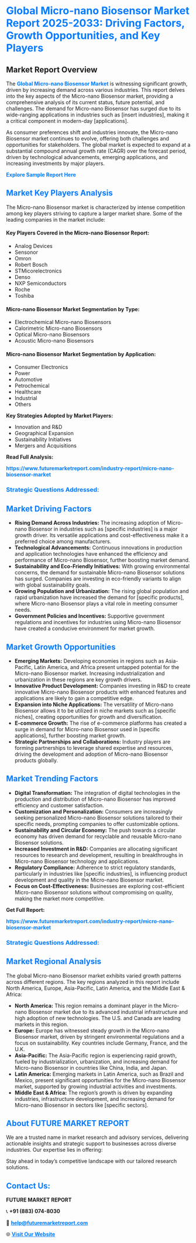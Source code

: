 <h1 style="color: #007BFF;">Global Micro-nano Biosensor Market Report 2025-2033: Driving Factors, Growth Opportunities, and Key Players</h1>

<section id="overview">
<h2>Market Report Overview</h2>
<p>The <a href="https://www.futuremarketreport.com/industry-report/micro-nano-biosensor-market" style="color: #007BFF; text-decoration: none;"><strong>Global Micro-nano Biosensor Market</strong></a> is witnessing significant growth, driven by increasing demand across various industries. This report delves into the key aspects of the Micro-nano Biosensor market, providing a comprehensive analysis of its current status, future potential, and challenges. The demand for Micro-nano Biosensor has surged due to its wide-ranging applications in industries such as [insert industries], making it a critical component in modern-day [applications].</p>
<p>As consumer preferences shift and industries innovate, the Micro-nano Biosensor market continues to evolve, offering both challenges and opportunities for stakeholders. The global market is expected to expand at a substantial compound annual growth rate (CAGR) over the forecast period, driven by technological advancements, emerging applications, and increasing investments by major players.</p>
</section>

<section id="overview">
<p><a href="https://www.futuremarketreport.com/request-sample/reportId=75797" style="color: #007BFF; text-decoration: none;"><strong>Explore Sample Report Here</strong></a></p>
</section>

<section id="key-players">
<h2 style="color: #007BFF;">Market Key Players Analysis</h2>
<p>The Micro-nano Biosensor market is characterized by intense competition among key players striving to capture a larger market share. Some of the leading companies in the market include:</p>
<h4>Key Players Covered in the Micro-nano Biosensor Report:</h4>
<ul><li>Analog Devices</li><li>Sensonor</li><li>Omron</li><li>Robert Bosch</li><li>STMicorelectronics</li><li>Denso</li><li>NXP Semiconductors</li><li>Roche</li><li>Toshiba</li></ul>
<h4>Micro-nano Biosensor Market Segmentation by Type:</h4>
<ul><li>Electrochemical Micro-nano Biosensors</li><li>Calorimetric Micro-nano Biosensors</li><li>Optical Micro-nano Biosensors</li><li>Acoustic Micro-nano Biosensors</li></ul>

<h4>Micro-nano Biosensor Market Segmentation by Application:</h4>
<ul><li>Consumer Electronics</li><li>Power</li><li>Automotive</li><li>Petrochemical</li><li>Healthcare</li><li>Industrial</li><li>Others</li></ul>
<p><strong>Key Strategies Adopted by Market Players:</strong></p>
<ul>
<li>Innovation and R&D</li>
<li>Geographical Expansion</li>
<li>Sustainability Initiatives</li>
<li>Mergers and Acquisitions</li>
</ul>
</section>

<section>
<p><strong>Read Full Analysis: </strong></p><a href="https://www.futuremarketreport.com/industry-report/micro-nano-biosensor-market" style="color: #007BFF; text-decoration: none;"><strong>https://www.futuremarketreport.com/industry-report/micro-nano-biosensor-market</strong></a>
<h3 style="color: #007BFF;">Strategic Questions Addressed:</h3>
</section>

<section id="driving-factors">
<h2 style="color: #007BFF;">Market Driving Factors</h2>
<ul>
<li><strong>Rising Demand Across Industries:</strong> The increasing adoption of Micro-nano Biosensor in industries such as [specific industries] is a major growth driver. Its versatile applications and cost-effectiveness make it a preferred choice among manufacturers.</li>
<li><strong>Technological Advancements:</strong> Continuous innovations in production and application technologies have enhanced the efficiency and performance of Micro-nano Biosensor, further boosting market demand.</li>
<li><strong>Sustainability and Eco-Friendly Initiatives:</strong> With growing environmental concerns, the demand for sustainable Micro-nano Biosensor solutions has surged. Companies are investing in eco-friendly variants to align with global sustainability goals.</li>
<li><strong>Growing Population and Urbanization:</strong> The rising global population and rapid urbanization have increased the demand for [specific products], where Micro-nano Biosensor plays a vital role in meeting consumer needs.</li>
<li><strong>Government Policies and Incentives:</strong> Supportive government regulations and incentives for industries using Micro-nano Biosensor have created a conducive environment for market growth.</li>
</ul>
</section>

<section id="growth-opportunities">
<h2 style="color: #007BFF;">Market Growth Opportunities</h2>
<ul>
<li><strong>Emerging Markets:</strong> Developing economies in regions such as Asia-Pacific, Latin America, and Africa present untapped potential for the Micro-nano Biosensor market. Increasing industrialization and urbanization in these regions are key growth drivers.</li>
<li><strong>Innovative Product Development:</strong> Companies investing in R&D to create innovative Micro-nano Biosensor products with enhanced features and applications are likely to gain a competitive edge.</li>
<li><strong>Expansion into Niche Applications:</strong> The versatility of Micro-nano Biosensor allows it to be utilized in niche markets such as [specific niches], creating opportunities for growth and diversification.</li>
<li><strong>E-commerce Growth:</strong> The rise of e-commerce platforms has created a surge in demand for Micro-nano Biosensor used in [specific applications], further boosting market growth.</li>
<li><strong>Strategic Partnerships and Collaborations:</strong> Industry players are forming partnerships to leverage shared expertise and resources, driving the development and adoption of Micro-nano Biosensor products globally.</li>
</ul>
</section>

<section id="trending-factors">
<h2 style="color: #007BFF;">Market Trending Factors</h2>
<ul>
<li><strong>Digital Transformation:</strong> The integration of digital technologies in the production and distribution of Micro-nano Biosensor has improved efficiency and customer satisfaction.</li>
<li><strong>Customization and Personalization:</strong> Consumers are increasingly seeking personalized Micro-nano Biosensor solutions tailored to their specific needs, prompting companies to offer customizable options.</li>
<li><strong>Sustainability and Circular Economy:</strong> The push towards a circular economy has driven demand for recyclable and reusable Micro-nano Biosensor solutions.</li>
<li><strong>Increased Investment in R&D:</strong> Companies are allocating significant resources to research and development, resulting in breakthroughs in Micro-nano Biosensor technology and applications.</li>
<li><strong>Regulatory Compliance:</strong> Adherence to strict regulatory standards, particularly in industries like [specific industries], is influencing product development and quality in the Micro-nano Biosensor market.</li>
<li><strong>Focus on Cost-Effectiveness:</strong> Businesses are exploring cost-efficient Micro-nano Biosensor solutions without compromising on quality, making the market more competitive.</li>
</ul>
</section>

<section>
<p><strong>Get Full Report: </strong></p><a href="https://www.futuremarketreport.com/industry-report/micro-nano-biosensor-market" style="color: #007BFF; text-decoration: none;"><strong>https://www.futuremarketreport.com/industry-report/micro-nano-biosensor-market</strong></a>
<h3 style="color: #007BFF;">Strategic Questions Addressed:</h3>
</section>


<section id="regional-analysis">
<h2 style="color: #007BFF;">Market Regional Analysis</h2>
<p>The global Micro-nano Biosensor market exhibits varied growth patterns across different regions. The key regions analyzed in this report include North America, Europe, Asia-Pacific, Latin America, and the Middle East & Africa:</p>
<ul>
<li><strong>North America:</strong> This region remains a dominant player in the Micro-nano Biosensor market due to its advanced industrial infrastructure and high adoption of new technologies. The U.S. and Canada are leading markets in this region.</li>
<li><strong>Europe:</strong> Europe has witnessed steady growth in the Micro-nano Biosensor market, driven by stringent environmental regulations and a focus on sustainability. Key countries include Germany, France, and the U.K.</li>
<li><strong>Asia-Pacific:</strong> The Asia-Pacific region is experiencing rapid growth, fueled by industrialization, urbanization, and increasing demand for Micro-nano Biosensor in countries like China, India, and Japan.</li>
<li><strong>Latin America:</strong> Emerging markets in Latin America, such as Brazil and Mexico, present significant opportunities for the Micro-nano Biosensor market, supported by growing industrial activities and investments.</li>
<li><strong>Middle East & Africa:</strong> The region’s growth is driven by expanding industries, infrastructure development, and increasing demand for Micro-nano Biosensor in sectors like [specific sectors].</li>
</ul>
</section>

<footer>
<h2 style="color: #007BFF;">About FUTURE MARKET REPORT</h2>
<p>We are a trusted name in market research and advisory services, delivering actionable insights and strategic support to businesses across diverse industries. Our expertise lies in offering:</p>

<p>Stay ahead in today’s competitive landscape with our tailored research solutions.</p>

<h2 style="color: #007BFF;">Contact Us:</h2>
<p><strong>FUTURE MARKET REPORT</strong></p>
<p>📞 <strong>+91 (883) 074-8030</strong></p>
<p>📧 <strong><a href="mailto:help@futuremarketreport.com" style="color: #007BFF;">help@futuremarketreport.com</a></strong></p>
<p>🌐 <strong><a href="https://www.futuremarketreport.com/" style="color: #007BFF;">Visit Our Website</a></strong></p>
</footer>